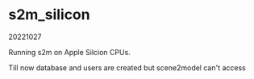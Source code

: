 # s2m_silicon

20221027

Running s2m on Apple Silcion CPUs.

Till now database and users are created but scene2model can't access 
